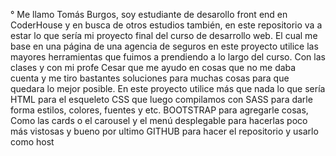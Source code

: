 ° Me llamo Tomás Burgos, soy estudiante de desarollo front end en CoderHouse y en busca de otros estudios también, en este repositorio va a estar lo que sería mi proyecto final del curso de desarrollo web.
El cual me base en una página de una agencia de seguros en este proyecto utilice las mayores herramientas que fuimos a prendiendo a lo largo del curso.
Con las clases y con mi profe Cesar que me ayudo en cosas que no me daba cuenta y me tiro bastantes soluciones para muchas cosas para que quedara lo mejor posible.
En este proyecto utilice más que nada lo que sería HTML para el esqueleto CSS que luego compilamos con SASS para darle forma estilos, colores, fuentes y etc. BOOTSTRAP para agregarle cosas,
Como las cards o el carousel y el menú desplegable para hacerlas poco más vistosas y bueno por ultimo GITHUB para hacer el repositorio y usarlo como host
